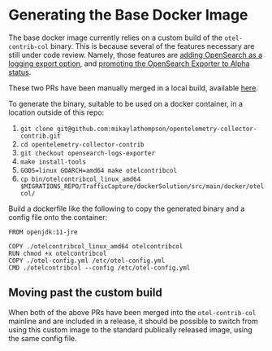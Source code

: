 # Generating the Base Docker Image

The base docker image currently relies on a custom build of the `otel-contrib-col` binary. This is because several of the features necessary are still under code review. Namely, those features are [adding OpenSearch as a logging export option](https://github.com/open-telemetry/opentelemetry-collector-contrib/pull/26475), and [promoting the OpenSearch Exporter to Alpha status](https://github.com/open-telemetry/opentelemetry-collector-contrib/pull/24668).

These two PRs have been manually merged in a local build, available [here](https://github.com/mikaylathompson/opentelemetry-collector-contrib/tree/opensearch-logs-exporter).

To generate the binary, suitable to be used on a docker container, in a location outside of this repo:
1. `git clone git@github.com:mikaylathompson/opentelemetry-collector-contrib.git`
2. `cd opentelemetry-collector-contrib`
3. `git checkout opensearch-logs-exporter`
4. `make install-tools`
5. `GOOS=linux GOARCH=amd64 make otelcontribcol`
6. `cp bin/otelcontribcol_linux_amd64 $MIGRATIONS_REPO/TrafficCapture/dockerSolution/src/main/docker/otelcol/`


Build a dockerfile like the following to copy the generated binary and a config file onto the container:

```
FROM openjdk:11-jre

COPY ./otelcontribcol_linux_amd64 otelcontribcol
RUN chmod +x otelcontribcol
COPY ./otel-config.yml /etc/otel-config.yml
CMD ./otelcontribcol --config /etc/otel-config.yml
```


## Moving past the custom build
When both of the above PRs have been merged into the `otel-contrib-col` mainline and are included in a release, it should be possible to switch from using this custom image to the standard publically released image, using the same config file.
